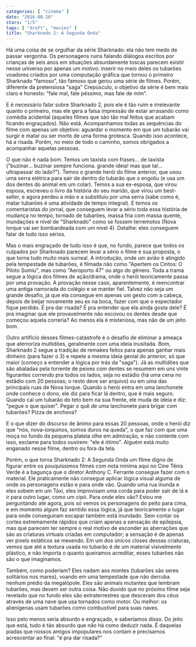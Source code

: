 ```yaml
---
categories: [ "cinema" ]
date: "2016-08-20"
stars: "1/5"
tags: [ "draft", "movies" ]
title: "Sharknado 2: A Segunda Onda"
---
```

Há uma coisa de se orgulhar da série Sharknado: ela não tem medo de
passar vergonha. Os personagens ruins falando diálogos escritos por
crianças de seis anos em situações absurdamente toscas parecem existir
nesse universo por apenas um motivo: inserir no meio deles os tubarões
voadores criados por uma computação gráfica que tornou o primeiro
Sharknado "famoso", tão famoso que gerou uma série de filmes. Porém,
diferente da pretensiosa "saga" Crepúsculo, o objetivo da série é
bem mais claro e honesto: "fale mal, fale péssimo, mas fale de mim".

E é necessário falar sobre Sharknado 2, pois ele é tão ruim e
irrelevante quanto o primeiro, mas ele gera a falsa impressão de estar
arrasando como comédia acidental (aqueles filmes que são tão mal
feitos que acabam ficando engraçados). Não está. Acompanhamos todas as
sequências do filme com apenas um objetivo: aguardar o momento em que um
tubarão vai surgir e matar ou ser morto de uma forma grotesca. Quando
isso acontece, há a risada. Porém, no meio de todo o caminho, somos
obrigados a acompanhar aquelas pessoas.

O que não é nada bom. Temos um taxista com frases... de taxista
("buzinar... buzinar sempre funciona. grande ideia! mas que
tal... ultrapassar do lado?"). Temos o grande herói do filme anterior,
que usou uma serra elétrica para sair de dentro do tubarão que o engoliu
(e usa um dos dentes do animal em um colar). Temos a sua ex-esposa, que
virou esposa, escreveu o livro da história do seu marido, que virou
um best-seller, e agora perdeu a mão e a substituiu por uma serra
(sabe como é, matar tubarões é uma atividade de tempo integral). E
temos os comentaristas do jornal, que conseguem levar a sério toda
essa história de mudança no tempo, tornado de tubarões, massa fria
com massa quente, inundações e nível de "Sharknado" como se fossem
terremotos (Nova Iorque vai ser bombardeada com um nível 4). Detalhe:
eles conseguem falar de tudo isso sérios.

Mas o mais engraçado de tudo isso é que, no fundo, parece que
todos os culpados por Sharknado parecem levar a sério o filme e sua
proposta, o que torna tudo muito mais surreal. A introdução, onde um
avião é atingido pela tempestade de tubarões, é filmada não como
"Apertem os Cintos: O Piloto Sumiu", mas como "Aeroporto 47" ou algo do
gênero. Toda a trama segue a lógica dos filmes de ação/drama, onde
o herói teoricamente passa por uma provação. A provação nesse caso,
aparentemente, é reencontrar uma antiga namorada do colégio e se manter
fiel. Talvez não seja um grande desafio, já que ela consegue em apenas
um gesto com a cabeça, depois de beijar novamente seu ex na boca, fazer
com que o espectador fique perdido. É pra dar risada? É pra entender
que ela ainda gosta dele? É pra imaginar que ele provavelmente não
escovou os dentes desde que começou aquela correria? Ao menos ela é
misteriosa, mas não de um jeito bom.

Outro artifício desses filmes-catástrofe é o desafio de eliminar
a ameaça que aterroriza multidões, geralmente com uma ideia
inusitada. Bom, Sharknado 2 segue a tradição de remakes feitos para
apenas ganhar mais dinheiro (para fazer o 3) e repete a mesma ideia genial
do anterior, só que maior (começo a entender a lógica por trás da
"saga"). Já as multidões que são abaladas pela torrente de peixes com
dentes se resumem em uns vinte figurantes correndo pra todos os lados,
seja no estádio (há uma cena no estádio com 20 pessoas; o resto deve
ser arquivo) ou em uma das principais ruas de Nova Iorque. Quando o
herói entra em uma lanchonete onde conhece o dono, ele diz para ficar
lá dentro, que é mais seguro. Quando cai um tubarão do teto bem na
sua frente, ele muda de ideia e diz: "pegue o que quiser". Pegar o quê
de uma lanchonete para brigar com tubarões? Pizza de anchova?

E o que dizer do discurso de ânimo para essas 20 pessoas, onde o herói
diz que "nós, nova-iorquinos, somos duros na queda", o que faz com
que uma moça no fundo da pequena plateia olhe em admiração, e não
contente com isso, exclame para todos ouvirem: "ele é ótimo". Alguém
está muito enganado nesse filme, dentro ou fora da tela.

Porém, o que torna Sharknado 2: A Segunda Onda um filme digno de figurar
entre os pouquíssimos filmes com nota mínima aqui no Cine Tênis Verde
é a bagunça que o diretor Anthony C. Ferrante consegue fazer com o
material. Ele praticamente não consegue aplicar lógica visual alguma
de onde os personagens estão e para onde vão. Quando uma rua inunda
e eles sobem em um Táxi, eles improvisam uma corda para poder sair de
lá e ir para outro lugar, como um cipó. Para onde eles vão? Estou
me perguntando até agora, pois só vemos os personagens do peito para
cima, e em momento algum faz sentido essa lógica, já que teoricamente o
lugar para onde conseguiram escapar também está inundado. Sem contar os
cortes extremamente rápidos que criam apenas a sensação de epilepsia,
mas que parecem ter sempre o real motivo de esconder as aberrações
que são as criaturas virtuais criadas em computador; a sensação é de
apenas ver pixels estáticos se mexendo. Em um dos únicos closes dessas
criaturas, vemos que até a textura usada no tubarão é de um material
visivelmente plástico, e não importa o quanto queiramos acreditar,
esses tubarões não são o que imaginamos.

Também, como poderiam? Eles nadam aos montes (tubarões são seres
solitários nos mares), voando em uma tempestade que não derruba nenhum
prédio da megalópole. Eles são animais mutantes que lembram tubarões,
mas devem ser outra coisa. Não duvido que no próximo filme seja revelado
que no fundo eles são extraterrestres que desceram dos céus através
de uma nave que usa tornados como motor. Ou melhor: os alienígenas usam
tubarões como combustível para suas naves.

Isso pelo menos seria absurdo e engraçado, e saberíamos disso. Do
jeito que está, tudo é tão absurdo que não há como deduzir nada. É
daquelas piadas que nossos amigos impopulares nos contam e precisamos
acrescentar ao final: "é pra dar risada?"
